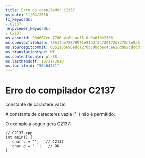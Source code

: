 ```yaml
---
title: Erro do compilador C2137
ms.date: 11/04/2016
f1_keywords:
- C2137
helpviewer_keywords:
- C2137
ms.assetid: 984687ee-7766-4f6b-ae15-0c9a010e2366
ms.openlocfilehash: 7051fbe788790f1e91a3f54720f72d8370d1e9a8
ms.sourcegitcommit: 6052185696adca270bc9bdbec45a626dd89cdcdd
ms.translationtype: MT
ms.contentlocale: pt-BR
ms.lasthandoff: 10/31/2018
ms.locfileid: "50464331"
---
```

# <a name="compiler-error-c2137"></a>Erro do compilador C2137

constante de caractere vazio

A constante de caracteres vazia (' ') não é permitido.

O exemplo a seguir gera C2137:

```
// C2137.cpp
int main() {
   char c = '';   // C2137
   char d = ' ';   // OK
}
```